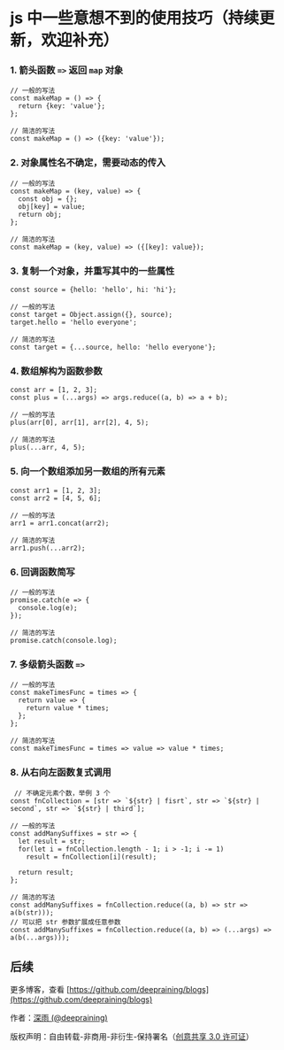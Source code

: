 # js 中一些意想不到的使用技巧（持续更新，欢迎补充）

### 1. 箭头函数 `=>` 返回 `map` 对象

```
// 一般的写法
const makeMap = () => {
  return {key: 'value'};
};

// 简洁的写法
const makeMap = () => ({key: 'value'});
```

### 2. 对象属性名不确定，需要动态的传入

```
// 一般的写法
const makeMap = (key, value) => {
  const obj = {};
  obj[key] = value;
  return obj;
};

// 简洁的写法
const makeMap = (key, value) => ({[key]: value});
```

### 3. 复制一个对象，并重写其中的一些属性

```
const source = {hello: 'hello', hi: 'hi'};

// 一般的写法
const target = Object.assign({}, source);
target.hello = 'hello everyone';

// 简洁的写法
const target = {...source, hello: 'hello everyone'};
```

### 4. 数组解构为函数参数

```
const arr = [1, 2, 3];
const plus = (...args) => args.reduce((a, b) => a + b);

// 一般的写法
plus(arr[0], arr[1], arr[2], 4, 5);

// 简洁的写法
plus(...arr, 4, 5);
```

### 5. 向一个数组添加另一数组的所有元素

```
const arr1 = [1, 2, 3];
const arr2 = [4, 5, 6];

// 一般的写法
arr1 = arr1.concat(arr2);

// 简洁的写法
arr1.push(...arr2);
```

### 6. 回调函数简写

```
// 一般的写法
promise.catch(e => {
  console.log(e);
});

// 简洁的写法
promise.catch(console.log);
```

### 7. 多级箭头函数 `=>`

```
// 一般的写法
const makeTimesFunc = times => {
  return value => {
    return value * times;
  };
};

// 简洁的写法
const makeTimesFunc = times => value => value * times;
```

### 8. 从右向左函数复式调用

```
 // 不确定元素个数，举例 3 个
const fnCollection = [str => `${str} | fisrt`, str => `${str} | second`, str => `${str} | third`];

// 一般的写法
const addManySuffixes = str => {
  let result = str;
  for(let i = fnCollection.length - 1; i > -1; i -= 1)
    result = fnCollection[i](result);

  return result;
};

// 简洁的写法
const addManySuffixes = fnCollection.reduce((a, b) => str => a(b(str)));
// 可以把 str 参数扩展成任意参数
const addManySuffixes = fnCollection.reduce((a, b) => (...args) => a(b(...args)));
```

## 后续

更多博客，查看 [https://github.com/deepraining/blogs](https://github.com/deepraining/blogs)

作者：[深雨 (@deepraining)](https://github.com/deepraining)

版权声明：自由转载-非商用-非衍生-保持署名（[创意共享 3.0 许可证](https://creativecommons.org/licenses/by-nc-nd/3.0/deed.zh)）
